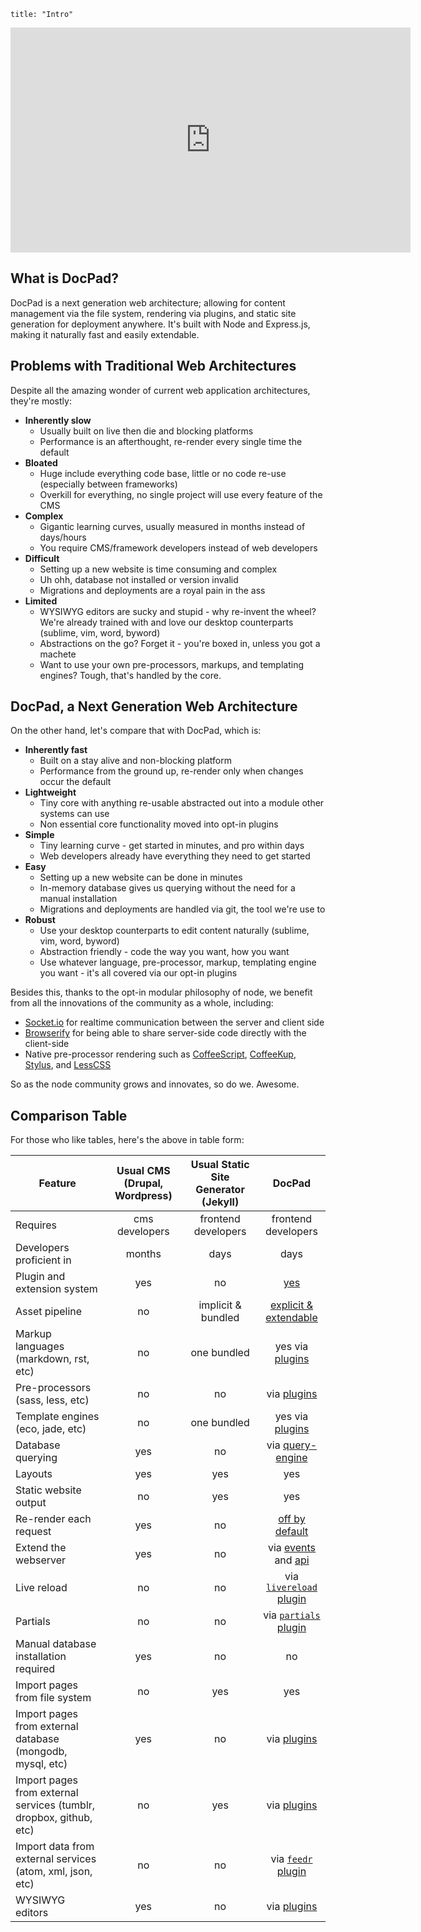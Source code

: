 ```
title: "Intro"
```

<iframe width="640" height="360" src="http://www.youtube.com/embed/hvQCXDWh7Wg?list=PLYVl5EnzwqsQs0tBLO6ug6WbqAbrpVbNf" frameborder="0" allowfullscreen></iframe>

## What is DocPad?
DocPad is a next generation web architecture; allowing for content management via the file system, rendering via plugins, and static site generation for deployment anywhere. It's built with Node and Express.js, making it naturally fast and easily extendable.

## Problems with Traditional Web Architectures
Despite all the amazing wonder of current web application architectures, they're mostly:

- **Inherently slow**
	- Usually built on live then die and blocking platforms
	- Performance is an afterthought, re-render every single time the default
- **Bloated**
	- Huge include everything code base, little or no code re-use (especially between frameworks)
	- Overkill for everything, no single project will use every feature of the CMS
- **Complex**
	- Gigantic learning curves, usually measured in months instead of days/hours
	- You require CMS/framework developers instead of web developers
- **Difficult**
	- Setting up a new website is time consuming and complex
	- Uh ohh, database not installed or version invalid
	- Migrations and deployments are a royal pain in the ass
- **Limited**
	- WYSIWYG editors are sucky and stupid - why re-invent the wheel? We're already trained with and love our desktop counterparts (sublime, vim, word, byword)
	- Abstractions on the go? Forget it - you're boxed in, unless you got a machete
	- Want to use your own pre-processors, markups, and templating engines? Tough, that's handled by the core.


## DocPad, a Next Generation Web Architecture
On the other hand, let's compare that with DocPad, which is:

- **Inherently fast**
	- Built on a stay alive and non-blocking platform
	- Performance from the ground up, re-render only when changes occur the default
- **Lightweight**
	- Tiny core with anything re-usable abstracted out into a module other systems can use
	- Non essential core functionality moved into opt-in plugins
- **Simple**
	- Tiny learning curve - get started in minutes, and pro within days
	- Web developers already have everything they need to get started
- **Easy**
	- Setting up a new website can be done in minutes
	- In-memory database gives us querying without the need for a manual installation
	- Migrations and deployments are handled via git, the tool we're use to
- **Robust**
	- Use your desktop counterparts to edit content naturally (sublime, vim, word, byword)
	- Abstraction friendly - code the way you want, how you want
	- Use whatever language, pre-processor, markup, templating engine you want - it's all covered via our opt-in plugins

Besides this, thanks to the opt-in modular philosophy of node, we benefit from all the innovations of the community as a whole, including:
- [Socket.io](http://socket.io/) for realtime communication between the server and client side
- [Browserify](https://github.com/substack/node-browserify) for being able to share server-side code directly with the client-side
- Native pre-processor rendering such as [CoffeeScript](http://coffeescript.org/), [CoffeeKup](http://coffeekup.org/), [Stylus](http://learnboost.github.com/stylus/), and [LessCSS](http://lesscss.org/)

So as the node community grows and innovates, so do we. Awesome.


## Comparison Table

For those who like tables, here's the above in table form:

| Feature | Usual CMS (Drupal, Wordpress) | Usual Static Site Generator (Jekyll) | DocPad  |
|  ----- |  :-----: |  :-----: |  :-----: |
| Requires  |  cms developers  |  frontend developers  |  frontend developers  |
| Developers proficient in  |  months  |  days  |  days  |
| Plugin and extension system  |  yes  |  no  |  [yes](/docpad/plugins) |
| Asset pipeline |  no  |  implicit & bundled  |  [explicit & extendable](/docpad/overview#the-documents-directory)  |
| Markup languages (markdown, rst, etc) |  no  |  one bundled  |  yes via [plugins](/docpad/plugins#renderers)  |
| Pre-processors (sass, less, etc)  |  no  |  no  |  via [plugins](/docpad/plugins#renderers)  |
| Template engines (eco, jade, etc)  |  no  |  one bundled  |  yes via [plugins](/docpad/plugins#renderers)  |
| Database querying  |  yes  |  no  |  via [query-engine](https://github.com/bevry/query-engine/wiki/Using) |
| Layouts |  yes  |  yes  |  yes  |
| Static website output |  no  |  yes  |  yes  |
| Re-render each request |  yes  |  no  |  [off by default](/docpad/meta-data#dynamic)  |
| Extend the webserver  |  yes  |  no  |  via [events](/docpad/events#serverextend) and [api](/docpad/api)  |
| Live reload  |  no  |  no  |  via [`livereload` plugin](/plugin/livereload/)  |
| Partials  |  no  |  no  |  via [`partials` plugin](/plugin/partials/)  |
| Manual database installation required  |  yes  |  no  |  no  |
| Import pages from file system  |  no  |  yes  |  yes   |
| Import pages from external database (mongodb, mysql, etc)  |  yes  |  no  |  via [plugins](/docpad/plugins#admin-interfaces)  |
| Import pages from external services (tumblr, dropbox, github, etc)  |  no  |  yes  |  via [plugins](/docpad/plugins#admin-interfaces)  |
| Import data from external services (atom, xml, json, etc)  |  no  |  no  |  via [`feedr` plugin](/plugin/feedr/)  |
| WYSIWYG editors  |  yes  |  no  |  via [plugins](/docpad/plugins#admin-interfaces)  |



